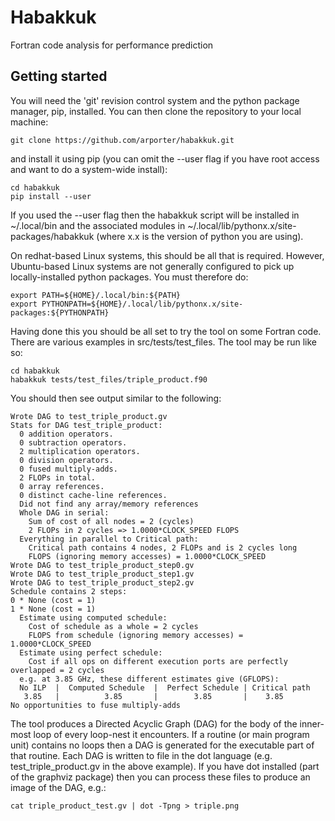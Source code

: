 # Habakkuk #
Fortran code analysis for performance prediction

## Getting started ##

You will need the 'git' revision control system and the python package
manager, pip, installed. You can then clone the repository to your
local machine:

    git clone https://github.com/arporter/habakkuk.git

and install it using pip (you can omit the --user flag if you have
root access and want to do a system-wide install):

    cd habakkuk
    pip install --user

If you used the --user flag then the habakkuk script will be installed
in ~/.local/bin and the associated modules in
~/.local/lib/pythonx.x/site-packages/habakkuk (where x.x is the
version of python you are using).

On redhat-based Linux systems, this should be all that is required. However, Ubuntu-based Linux systems are not generally configured to pick up locally-installed python packages. You must therefore do:

    export PATH=${HOME}/.local/bin:${PATH}
    export PYTHONPATH=${HOME}/.local/lib/pythonx.x/site-packages:${PYTHONPATH}

Having done this you should be all set to try the tool on
some Fortran code. There are various examples in src/tests/test_files.
The tool may be run like so:

    cd habakkuk
    habakkuk tests/test_files/triple_product.f90

You should then see output similar to the following:

    Wrote DAG to test_triple_product.gv
    Stats for DAG test_triple_product:
      0 addition operators.
      0 subtraction operators.
      2 multiplication operators.
      0 division operators.
      0 fused multiply-adds.
      2 FLOPs in total.
      0 array references.
      0 distinct cache-line references.
      Did not find any array/memory references
      Whole DAG in serial:
        Sum of cost of all nodes = 2 (cycles)
        2 FLOPs in 2 cycles => 1.0000*CLOCK_SPEED FLOPS
      Everything in parallel to Critical path:
        Critical path contains 4 nodes, 2 FLOPs and is 2 cycles long
        FLOPS (ignoring memory accesses) = 1.0000*CLOCK_SPEED
    Wrote DAG to test_triple_product_step0.gv
    Wrote DAG to test_triple_product_step1.gv
    Wrote DAG to test_triple_product_step2.gv
    Schedule contains 2 steps:
    0 * None (cost = 1)
    1 * None (cost = 1)
      Estimate using computed schedule:
        Cost of schedule as a whole = 2 cycles
        FLOPS from schedule (ignoring memory accesses) = 1.0000*CLOCK_SPEED
      Estimate using perfect schedule:
        Cost if all ops on different execution ports are perfectly overlapped = 2 cycles
      e.g. at 3.85 GHz, these different estimates give (GFLOPS): 
      No ILP  |  Computed Schedule  |  Perfect Schedule | Critical path
       3.85   |          3.85       |        3.85       |    3.85
    No opportunities to fuse multiply-adds

The tool produces a Directed Acyclic Graph (DAG) for the body of the
inner-most loop of every loop-nest it encounters. If a routine (or main
program unit) contains no loops then a DAG is generated for the executable
part of that routine. Each DAG is written to file in the dot language (e.g.
test_triple_product.gv in the above example). If you have dot installed
(part of the graphviz package) then you can process these files to produce
an image of the DAG, e.g.:

    cat triple_product_test.gv | dot -Tpng > triple.png

